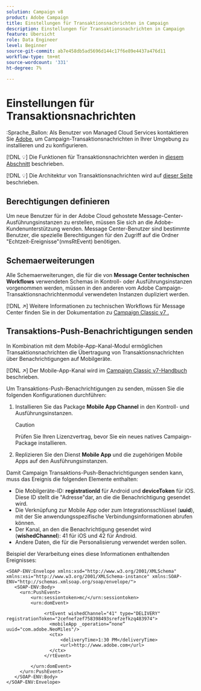 ```yaml
---
solution: Campaign v8
product: Adobe Campaign
title: Einstellungen für Transaktionsnachrichten in Campaign
description: Einstellungen für Transaktionsnachrichten in Campaign
feature: Übersicht
role: Data Engineer
level: Beginner
source-git-commit: ab7e458db5ad5696d144c17f6e89e4437a476d11
workflow-type: tm+mt
source-wordcount: '331'
ht-degree: 7%

---
```


# Einstellungen für Transaktionsnachrichten

:Sprache_Ballon: Als Benutzer von Managed Cloud Services kontaktieren Sie [Adobe](../start/campaign-faq.md#support), um Campaign-Transaktionsnachrichten in Ihrer Umgebung zu installieren und zu konfigurieren.

[!DNL :bulb:] Die Funktionen für Transaktionsnachrichten werden in  [diesem Abschnitt](../send/transactional.md) beschrieben.

[!DNL :bulb:] Die Architektur von Transaktionsnachrichten wird auf  [dieser Seite](../dev/architecture.md) beschrieben.

## Berechtigungen definieren

Um neue Benutzer für in der Adobe Cloud gehostete Message-Center-Ausführungsinstanzen zu erstellen, müssen Sie sich an die Adobe-Kundenunterstützung wenden. Message Center-Benutzer sind bestimmte Benutzer, die spezielle Berechtigungen für den Zugriff auf die Ordner &quot;Echtzeit-Ereignisse&quot;(nmsRtEvent) benötigen.

## Schemaerweiterungen

Alle Schemaerweiterungen, die für die von **Message Center technischen Workflows** verwendeten Schemas in Kontroll- oder Ausführungsinstanzen vorgenommen werden, müssen in den anderen vom Adobe Campaign-Transaktionsnachrichtenmodul verwendeten Instanzen dupliziert werden.

[!DNL :arrow_upper_right:] Weitere Informationen zu technischen Workflows für Message Center finden Sie in der Dokumentation zu  [Campaign Classic v7 .](https://experienceleague.adobe.com/docs/campaign-classic/using/transactional-messaging/instance-configuration/technical-workflows.html?lang=en#control-instance-workflows)

## Transaktions-Push-Benachrichtigungen senden

In Kombination mit dem Mobile-App-Kanal-Modul ermöglichen Transaktionsnachrichten die Übertragung von Transaktionsnachrichten über Benachrichtigungen auf Mobilgeräte.

[!DNL :arrow_upper_right:] Der Mobile-App-Kanal wird im  [Campaign Classic v7-Handbuch](https://experienceleague.adobe.com/docs/campaign-classic/using/sending-messages/sending-push-notifications/about-mobile-app-channel.html?lang=en#sending-messages) beschrieben.

Um Transaktions-Push-Benachrichtigungen zu senden, müssen Sie die folgenden Konfigurationen durchführen:

1. Installieren Sie das Package **Mobile App Channel** in den Kontroll- und Ausführungsinstanzen.

   >[!CAUTION]
   >
   >Prüfen Sie Ihren Lizenzvertrag, bevor Sie ein neues natives Campaign-Package installieren.

1. Replizieren Sie den Dienst **Mobile App** und die zugehörigen Mobile Apps auf den Ausführungsinstanzen.

Damit Campaign Transaktions-Push-Benachrichtigungen senden kann, muss das Ereignis die folgenden Elemente enthalten:

* Die Mobilgeräte-ID: **registrationId** für Android und **deviceToken** für iOS. Diese ID stellt die &quot;Adresse&quot;dar, an die die Benachrichtigung gesendet wird.
* Die Verknüpfung zur Mobile App oder zum Integrationsschlüssel (**uuid**), mit der Sie anwendungsspezifische Verbindungsinformationen abrufen können.
* Der Kanal, an den die Benachrichtigung gesendet wird (**wishedChannel**): 41 für iOS und 42 für Android.
* Andere Daten, die für die Personalisierung verwendet werden sollen.

Beispiel der Verarbeitung eines diese Informationen enthaltenden Ereignisses:

```
<SOAP-ENV:Envelope xmlns:xsd="http://www.w3.org/2001/XMLSchema" xmlns:xsi="http://www.w3.org/2001/XMLSchema-instance" xmlns:SOAP-ENV="http://schemas.xmlsoap.org/soap/envelope/">
   <SOAP-ENV:Body>
     <urn:PushEvent>
         <urn:sessiontoken>mc/</urn:sessiontoken>
         <urn:domEvent>

              <rtEvent wishedChannel="41" type="DELIVERY" registrationToken="2cefnefzef758398493srefzefkzq483974">
                <mobileApp _operation=”none” uuid="com.adobe.NeoMiles"/>
                <ctx>
                    <deliveryTime>1:30 PM</deliveryTime>
                    <url>http://www.adobe.com</url>
                </ctx>
              </rtEvent>

         </urn:domEvent>
     </urn:PushEvent>           
   </SOAP-ENV:Body>
</SOAP-ENV:Envelope>
```

